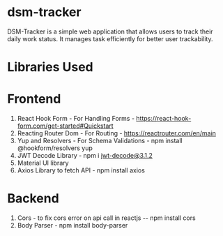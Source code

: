 # dsm-tracker
DSM-Tracker is a simple web application that allows users to track their daily work status. It manages task efficiently for better user trackability.

# Libraries Used

# Frontend

1.  React Hook Form - For Handling Forms - https://react-hook-form.com/get-started#Quickstart
2.  Reacting Router Dom - For Routing - https://reactrouter.com/en/main
3.  Yup and Resolvers - For Schema Validations - npm install @hookform/resolvers yup
4.  JWT Decode Library - npm i jwt-decode@3.1.2
5.  Material UI library
6.  Axios Library to fetch API - npm install axios

# Backend
1. Cors - to fix cors error on api call in reactjs -- npm install cors
2. Body Parser - npm install body-parser
